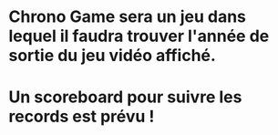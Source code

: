# Chrono Game sera un jeu dans lequel il faudra trouver l'année de sortie du jeu vidéo affiché. 

# Un scoreboard pour suivre les records est prévu !